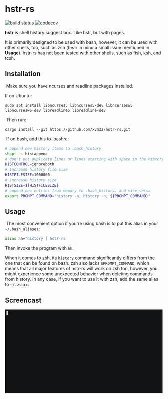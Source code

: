 # hstr-rs

![build status](https://github.com/xvm32/hstr-rs/workflows/CI/badge.svg) [![codecov](https://codecov.io/gh/xvm32/hstr-rs/branch/master/graph/badge.svg?token=0BZM100XU5)](https://codecov.io/gh/xvm32/hstr-rs)

**hstr** is shell history suggest box. Like hstr, but with pages.

It is primarily designed to be used with bash, however, it can be used with other shells, too, such as zsh (bear in mind a small issue mentioned in **Usage**).
hstr-rs has not been tested with other shells, such as fish, ksh, and tcsh.
​
## Installation
​
Make sure you have ncurses and readline packages installed.

If on Ubuntu:
​
```
sudo apt install libncurses5 libncurses5-dev libncursesw5 libncursesw5-dev libreadline5 libreadline-dev
```
​
Then run:
​
```
cargo install --git https://github.com/xvm32/hstr-rs.git
```
​
If on bash, add this to .bashrc:

```bash
# append new history items to .bash_history
shopt -s histappend 
# don't put duplicate lines or lines starting with space in the history
HISTCONTROL=ignoreboth
# increase history file size
HISTFILESIZE=1000000
# increase history size
HISTSIZE=${HISTFILESIZE}
# append new entries from memory to .bash_history, and vice-versa
export PROMPT_COMMAND="history -a; history -n; ${PROMPT_COMMAND}"
```

## Usage
​
The most convenient option if you're using bash is to put this alias in your `~/.bash_aliases`:

```sh
alias hh="history | hstr-rs
```

Then invoke the program with `hh`.

When it comes to zsh, its `history` command significantly differs from the one that can be found on bash. zsh also lacks `$PROMPT_COMMAND`, which means that all major features of hstr-rs will work on zsh too, however, you might experience some unexpected behavior when deleting commands from history. In any case, if you want to use it with zsh, add the same alias to `~/.zshrc`:
​
## Screencast

![screenshot](hstr-rs.gif)
